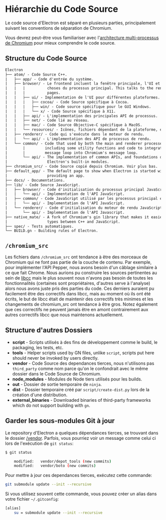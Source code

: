 # Hiérarchie du Code Source

Le code source d'Electron est séparé en plusieurs parties, principalement suivant les conventions de séparation de Chromium.

Vous devrez peut-être vous familiariser avec l'[architecture multi-processus de Chromium](https://dev.chromium.org/developers/design-documents/multi-process-architecture) pour mieux comprendre le code source.

## Structure du Code Source

```diff
Electron
├── atom/ - Code Source C++.
|   ├── app/ - Code d'entrée du système.
|   ├── browser/ - Le frontend incluent la fenêtre principale, l'UI et toutes les 
|   |   |          choses du processus principal. This talks to the renderer to manage web
|   |   |          pages.
|   |   ├── ui/ - Implementation de l'UI pour différentes plateformes.
|   |   |   ├── cocoa/ - Code Source spécifique à Cocoa.
|   |   |   ├── win/ - Code source spécifique pour le GUI Windows.
|   |   |   └── x/ - Code Source spécifique à X11.
|   |   ├── api/ - L'implementation des principales API de processus.
|   |   ├── net/ - Code lié au réseau.
|   |   ├── mac/ - Code Source Objective-C spécifique à MacOS.
|   |   └── resources/ - Icônes, fichiers dépendant de la plateforme, etc.
|   ├── renderer/ - Code qui s'exécute dans le moteur de rendu.
|   |   └── api/ - L'implementation des API de processus de rendu.
|   └── common/ - Code that used by both the main and renderer processes,
|       |         including some utility functions and code to integrate node's
|       |         message loop into Chromium's message loop.
|       └── api/ - The implementation of common APIs, and foundations of
|                  Electron's built-in modules.
├── chromium_src/ - Code Source copié depuis Chromium. Voir plus bas.
├── default_app/ - The default page to show when Electron is started without
|                  providing an app.
├── docs/ - Documentations.
├── lib/ - Code Source JavaScript.
|   ├── browser/ - Code d'initialisation du processus principal JavaScript.
|   |   └── api/ - Implementation de l'API JavaScript.
|   ├── common/ - Code JavaScript utilisé par les processus principal et le moteur de rendu
|   |   └── api/ - Implementation de l'API JavaScript.
|   └── renderer/ - Code d'initialisation du moteur de rendu JavaScript.
|       └── api/ - Implementation de l'API Javascript.
├── native_mate/ - A fork of Chromium's gin library that makes it easier to marshal
|                  types between C++ and JavaScript.
├── spec/ - Tests automatiques.
└── BUILD.gn - Building rules of Electron.
```

## `/chromium_src`

Les fichiers dans `/chromium_src` ont tendance à être des morceaux de Chromium qui ne font pas partie de la couche de contenu. Par exemple, pour implémenter l'API Pepper, nous avons besoin d'un câblage similaire à ce que fait Chrome. Nous aurions pu construire les sources pertinentes au sein de [libcc](../glossary.md#libchromiumcontent) mais le plus souvent nous n'avons pas besoin de toutes les fonctionnalités (certaines sont propriétaires, d'autres serve à l'analyse) alors nous avons juste pris des parties du code. Ces derniers auraient pu facilement être des correctifs dans libcc, mais au moment où ils ont été écrits, le but de libcc était de maintenir des correctifs très minimes et les changements de chromium_src ont tendance à être gros. Notez également que ces correctifs ne peuvent jamais être en amont contrairement aux autres correctifs libcc que nous maintenons actuellement.

## Structure d'autres Dossiers

* **script** - Scripts utilisés à des fins de développement comme le build, le packaging, les tests, etc.
* **tools** - Helper scripts used by GN files, unlike `script`, scripts put here should never be invoked by users directly.
* **vendor** - Code Source des dependances tierces, nous n'utilisons pas `third_party` comme nom parce qu'on le confondrait avec le même dossier dans le Code Source de Chromium.
* **node_modules** - Modules de Node tiers utilisés pour les builds.
* **out** - Dossier de sortie temporaire de `ninja`.
* **dist** - Dossier temporaire créé par `script/create-dist.py` lors de la création d'une distribution.
* **external_binaries** - Downloaded binaries of third-party frameworks which do not support building with `gn`.

## Garder les sous-modules Git à jour

Le repository d'Electron a quelques dépendances tierces, se trouvant dans le dossier [/vendor](https://github.com/electron/electron/tree/master/vendor). Parfois, vous pourriez voir un message comme celui ci lors de l'exécution de `git status`:

```sh
$ git status

    modified:   vendor/depot_tools (new commits)
    modified:   vendor/boto (new commits)
```

Pour mettre à jour ces dependances tierces, exécutez cette commande:

```sh
git submodule update --init --recursive
```

Si vous utilisez souvent cette commande, vous pouvez créer un alias dans votre fichier `~/.gitconfig`:

```sh
[alias]
    su = submodule update --init --recursive
```